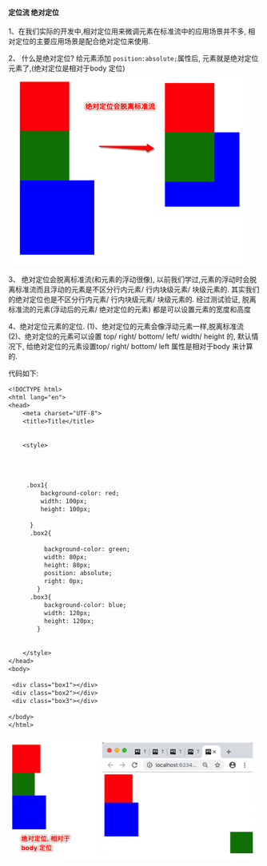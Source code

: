 #### 定位流  绝对定位


1、在我们实际的开发中,相对定位用来微调元素在标准流中的应用场景并不多, 相对定位的主要应用场景是配合绝对定位来使用.


2、 什么是绝对定位?
给元素添加 `position:absolute;`属性后, 元素就是绝对定位元素了,(绝对定位是相对于body 定位)
![](/assets/absolute.png)

3、 绝对定位会脱离标准流(和元素的浮动很像), 以前我们学过,元素的浮动时会脱离标准流而且浮动的元素是不区分行内元素/ 行内块级元素/ 块级元素的. 其实我们的绝对定位也是不区分行内元素/ 行内块级元素/ 块级元素的. 经过测试验证, 脱离标准流的元素(浮动后的元素/ 绝对定位的元素) 都是可以设置元素的宽度和高度

4、绝对定位元素的定位.
(1)、绝对定位的元素会像浮动元素一样,脱离标准流
(2)、绝对定位的元素可以设置 top/ right/ bottom/ left/ width/ height 的, 默认情况下, 给绝对定位的元素设置top/ right/ bottom/ left 属性是相对于body 来计算的.

代码如下:
```
<!DOCTYPE html>
<html lang="en">
<head>
    <meta charset="UTF-8">
    <title>Title</title>


    <style>




     .box1{
         background-color: red;
         width: 100px;
         height: 100px;

      }
      .box2{

          background-color: green;
          width: 80px;
          height: 80px;
          position: absolute;
          right: 0px;
        }
      .box3{
          background-color: blue;
          width: 120px;
          height: 120px;
        }


    </style>
</head>
<body>

 <div class="box1"></div>
 <div class="box2"></div>
 <div class="box3"></div>

</body>
</html>
```
![](/assets/abs.png)
